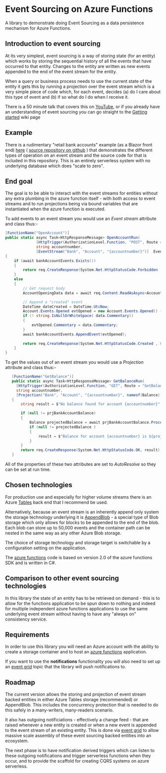 # Event Sourcing on Azure Functions
A library to demonstrate doing Event Sourcing as a data persistence mechanism for Azure Functions.

## Introduction to event sourcing

At its very simplest, event sourcing is a way of storing state (for an entity) which works by storing the sequential history of all the events that have occurred to that entity.  Changes to the entity are written as new events appended to the end of the event stream for the entity. 



When a query or business process needs to use the current state of the entity it gets this by running a projection over the event stream which is a very simple piece of code which, for each event, decides (a) do I care about this type of event and (b) if so what do I do when I receive it.

There is a 50 minute talk that covers this on [YouTube](https://www.youtube.com/watch?v=kpM5gCLF1Zc), or if you already have an understanding of event sourcing you can go straight to the [Getting started](https://github.com/MerrionComputing/EventsSourcing-on-Azure-Functions/wiki/Getting-started) wiki page

## Example

There is a rudimentary "retail bank accounts" example (as a Blazor front end) [here](https://retailbank.z6.web.core.windows.net/) ( [source repository on github](https://github.com/MerrionComputing/CloudBank) )  that demonstrates the different types of operation on an event stream and the source code for that is included in this repository.  This is an entirely serverless system with no underlying database which does "scale to zero".

## End goal

The goal is to be able to interact with the event streams for entities without any extra plumbing in the azure function itself - with both access to event streams and to run projections being via bound variables that are instantiated when the azure function is executed.

To add events to an event stream you would use an *Event stream* attribute and class thus:-

```csharp
[FunctionName("OpenAccount")]
public static async Task<HttpResponseMessage> OpenAccountRun(
              [HttpTrigger(AuthorizationLevel.Function, "POST", Route = "OpenAccount/{accountnumber}")]HttpRequestMessage req,
              string accountnumber,
              [EventStream("Bank", "Account", "{accountnumber}")]  EventStream bankAccountEvents)
{
    if (await bankAccountEvents.Exists())
    {
        return req.CreateResponse(System.Net.HttpStatusCode.Forbidden , $"Account {accountnumber} already exists");
    }
    else
    {
        // Get request body
        AccountOpeningData data = await req.Content.ReadAsAsync<AccountOpeningData>();

        // Append a "created" event
        DateTime dateCreated = DateTime.UtcNow;
        Account.Events.Opened evtOpened = new Account.Events.Opened() { LoggedOpeningDate = dateCreated };
        if (! string.IsNullOrWhiteSpace( data.Commentary))
        {
            evtOpened.Commentary = data.Commentary;
        }
        await bankAccountEvents.AppendEvent(evtOpened);
                
        return req.CreateResponse(System.Net.HttpStatusCode.Created , $"Account {accountnumber} created");
    }
}
```

To get the values out of an event stream you would use a *Projection* attribute and class thus:-

```csharp
   [FunctionName("GetBalance")]
   public static async Task<HttpResponseMessage> GetBalanceRun(
     [HttpTrigger(AuthorizationLevel.Function, "GET", Route = "GetBalance/{accountnumber}")]HttpRequestMessage req,
     string accountnumber,
     [Projection("Bank", "Account", "{accountnumber}", nameof(Balance))] Projection prjBankAccountBalance)
   {
       string result = $"No balance found for account {accountnumber}";

       if (null != prjBankAccountBalance)
       {
           Balance projectedBalance = await prjBankAccountBalance.Process<Balance>(); 
           if (null != projectedBalance )
           {
               result = $"Balance for account {accountnumber} is ${projectedBalance.CurrentBalance} (As at  {projectedBalance.CurrentSequenceNumber}) ";
           }
       }
       return req.CreateResponse(System.Net.HttpStatusCode.OK, result); 
   }
```
All of the properties of these two attributes are set to *AutoResolve* so they can be set at run time.

## Chosen technologies

For production use and especially for higher volume streams there is an Azure [Tables](https://docs.microsoft.com/en-us/rest/api/storageservices/summary-of-table-service-functionality) back end that I recommend be used.

Alternatively, because an event stream is an inherently append only system the storage technology underlying it is [AppendBlob](https://docs.microsoft.com/en-us/rest/api/storageservices/append-block) - a special type of Blob storage which only allows for blocks to be appended to the end of the blob.  Each blob can store up to 50,000 events and the container path can be nested in the same way as any other Azure Blob storage.

The choice of storage technology and storage target is switchable by a configuration setting on the application.

The [azure functions](https://azure.microsoft.com/en-us/services/functions/) code is based on version 2.0 of the azure functions SDK and is written in C#.

## Comparison to other event sourcing technologies

In this library the state of an entity has to be retrieved on demand - this is to allow for the functions application to be spun down to nothing and indeed for multiple independent azure functions applications to use the same underlying event stream without having to have any "always on" consistency service.

## Requirements

In order to use this library you will need an Azure account with the ability to create a storage container and to host an [azure functions](https://azure.microsoft.com/en-us/services/functions/) application.

If you want to use the **notifications** functionality you will also need to set up an [event grid](https://azure.microsoft.com/en-us/services/event-grid/) topic that the library will push notifications to.

## Roadmap

The current version allows the storing and projection of event stream backed entities in either Azure Tables storage (recommended) or AppendBlob.  This includes the concurrency protection that is needed to do this safely in a many-writers, many-readers scenario.

It also has outgoing notificiations - effectively a change feed - that are raised whenever a new entity is created or when a new event is appended to the event stream of an existing entity.  This is done via [event grid](https://azure.microsoft.com/en-us/services/event-grid/) to allow massive scale assembly of these event sourcing backed entities into an ecosystem.

The next phase is to have notification derived triggers which can listen to these outgoing notifications and trigger serverless functions when they occur, and to provide the scaffold for creating CQRS systems on azure serverless.


